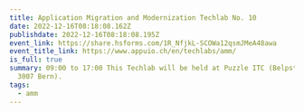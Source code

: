 ```yaml
---
title: Application Migration and Modernization Techlab No. 10
date: 2022-12-16T08:18:08.162Z
publishdate: 2022-12-16T08:18:08.195Z
event_link: https://share.hsforms.com/1R_NfjkL-SCOWa12qsmJMeA48awa
event_title_link: https://www.appuio.ch/en/techlabs/amm/
is_full: true
summary: 09:00 to 17:00 This Techlab will be held at Puzzle ITC (Belpstrasse 37,
  3007 Bern).
tags:
  - amm
---
```


